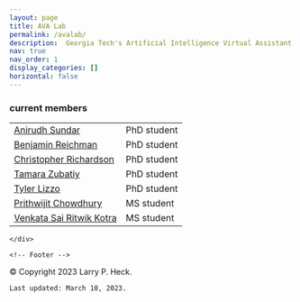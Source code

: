 ```yaml
---
layout: page
title: AVA Lab
permalink: /avalab/
description:  Georgia Tech's Artificial Intelligence Virtual Assistant (AVA) lab is focused on research behind next-generation virtual assistants.  We revisit assumptions regarding every aspect of modern AVAs - human-computer interaction design, single vs multimodal interactions, situated interactions over screens and mixed reality (AR/VR), task-oriented conversations to open-domain chit-chat to both, explicit to implicit (commonsense) knowledge-driven conversations, and higher level inference and reasoning.  
nav: true
nav_order: 1
display_categories: []
horizontal: false
---
```


  <article>
    <!--<input class="form-control" id="myInput" type="text" placeholder="Search.."/> <br/>-->

<h3 id="current-members">current members</h3>
<table class="table table-hover table-borderless text-left">
<tbody id="myTable">


<tr class="d-flex">
<td class="col-6" scope="row"><a href='https://scholar.google.com/citations?user=zaosyNUAAAAJ&hl=en'>Anirudh Sundar</a></td>
<td class="col-6">PhD student</td>
</tr>

<td class="col-6" scope="row"><a href='https://scholar.google.com/citations?user=DCMff-kAAAAJ&hl=en'>Benjamin Reichman</a></td>
<td class="col-6">PhD student</td>
</tr>

<td class="col-6" scope="row"><a href='https://scholar.google.com/citations?user=6Lk0excAAAAJ&hl=en'>Christopher Richardson</a></td>
<td class="col-6">PhD student</td>
</tr>

<td class="col-6" scope="row"><a href='https://www.researchgate.net/profile/Tamara-Zubatiy-2'>Tamara Zubatiy </a></td>
<td class="col-6">PhD student</td>
</tr>

<td class="col-6" scope="row"><a href='https://www.research.gatech.edu/ece-students-place-first-second-premier-microelectronics-undergraduate-research-competition'> Tyler Lizzo </a></td>
<td class="col-6">PhD student</td>
</tr>

<td class="col-6" scope="row"><a href='https://www.linkedin.com/in/prithwijit-chowdhury-067455152/?originalSubdomain=fr'>Prithwijit Chowdhury </a></td>
<td class="col-6">MS student</td>
</tr>

<td class="col-6" scope="row"><a href='https://scholar.google.com/citations?user=gPPkcwkAAAAJ&hl=en'>Venkata Sai Ritwik Kotra  </a></td>
<td class="col-6">MS student</td>
</tr>

</tbody>
</table>

<script>
  $(document).ready(function(){
      $("#myInput").on("keyup", function() {
        var value = $(this).val().toLowerCase();
        $("#myTable tr").filter(function() {
          if(($(this).text().toLowerCase().indexOf(value) > -1)){
            $(this).removeClass("hidehack").addClass("d-flex");
            return(1==1);
          }else{
            $(this).addClass("hidehack").removeClass("d-flex");
            return(0==1);
          };
        })
      });
    });
</script>

<!--<script>
  $(document).ready(function(){
      $("#myInput").on("keyup", function() {
	  var value = $(this).val().toLowerCase();
	  $("#myTable tr").filter(function() {
	      $(this).toggle($(this).text().toLowerCase().indexOf(value) > -1)
	  });
      });
  });
</script>-->

  </article>

</div>

    </div>

    <!-- Footer -->

    
<footer class="fixed-bottom">
  <div class="container mt-0">
    &copy; Copyright 2023 Larry P. Heck.
    
    
    
    Last updated: March 10, 2023.
    
  </div>
</footer>
